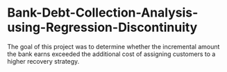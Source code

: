 # Bank-Debt-Collection-Analysis-using-Regression-Discontinuity
The goal of this project was to determine whether the incremental amount the bank earns exceeded the additional cost of assigning customers to a higher recovery strategy.
